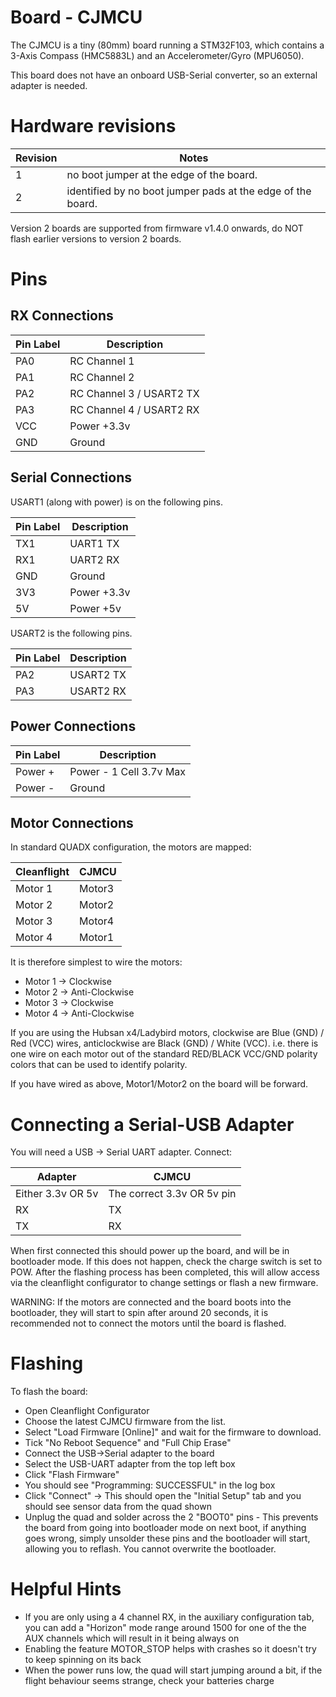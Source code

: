# Board - CJMCU

The CJMCU is a tiny (80mm) board running a STM32F103, which contains a 3-Axis Compass (HMC5883L) 
and an Accelerometer/Gyro (MPU6050).

This board does not have an onboard USB-Serial converter, so an external adapter is needed.

# Hardware revisions

| Revision | Notes |
| -------- | ----- |
| 1        | no boot jumper at the edge of the board. |
| 2        | identified by no boot jumper pads at the edge of the board. |

Version 2 boards are supported from firmware v1.4.0 onwards, do NOT flash earlier versions to version 2 boards.

# Pins

## RX Connections

| Pin Label | Description              |
| --------- | ------------------------ |
| PA0       | RC Channel 1             |
| PA1       | RC Channel 2             |
| PA2       | RC Channel 3 / USART2 TX |
| PA3       | RC Channel 4 / USART2 RX |
| VCC       | Power +3.3v              |
| GND       | Ground                   |

## Serial Connections

USART1 (along with power) is on the following pins.

| Pin Label | Description     |
| --------- | --------------- |
| TX1       | UART1 TX        |
| RX1       | UART2 RX        |
| GND       | Ground          |
| 3V3       | Power +3.3v     |
| 5V        | Power +5v       |

USART2 is the following pins.

| Pin Label | Description |
| --------- | ----------- |
| PA2       | USART2 TX   |
| PA3       | USART2 RX   |


## Power Connections

| Pin Label | Description             |
| --------- | ----------------------- |
| Power +   | Power - 1 Cell 3.7v Max |
| Power -   | Ground                  |

## Motor Connections

In standard QUADX configuration, the motors are mapped:

| Cleanflight | CJMCU  |
| ----------- | ------ |
| Motor 1     | Motor3 |
| Motor 2     | Motor2 |
| Motor 3     | Motor4 |
| Motor 4     | Motor1 |

It is therefore simplest to wire the motors:
 * Motor 1 -> Clockwise
 * Motor 2 -> Anti-Clockwise
 * Motor 3 -> Clockwise
 * Motor 4 -> Anti-Clockwise

If you are using the Hubsan x4/Ladybird motors, clockwise are Blue (GND) / Red (VCC) wires, anticlockwise
are Black (GND) / White (VCC).
i.e. there is one wire on each motor out of the standard RED/BLACK VCC/GND polarity colors that can be used to identify polarity.

If you have wired as above, Motor1/Motor2 on the board will be forward.

# Connecting a Serial-USB Adapter

You will need a USB -> Serial UART adapter. Connect:

| Adapter           | CJMCU                      |
| ----------------- | -------------------------- |
| Either 3.3v OR 5v | The correct 3.3v OR 5v pin |
| RX                | TX                         |
| TX                | RX                         |

When first connected this should power up the board, and will be in bootloader mode. If this does not happen, check 
the charge switch is set to POW.
After the flashing process has been completed, this will allow access via the cleanflight configurator to change 
settings or flash a new firmware.

WARNING: If the motors are connected and the board boots into the bootloader, they will start 
to spin after around 20 seconds, it is recommended not to connect the motors until the board
is flashed.

# Flashing

To flash the board:
 * Open Cleanflight Configurator
 * Choose the latest CJMCU firmware from the list.
 * Select "Load Firmware [Online]" and wait for the firmware to download.
 * Tick "No Reboot Sequence" and "Full Chip Erase"
 * Connect the USB->Serial adapter to the board
 * Select the USB-UART adapter from the top left box
 * Click "Flash Firmware"
 * You should see "Programming: SUCCESSFUL" in the log box
 * Click "Connect" -> This should open the "Initial Setup" tab and you should see sensor data from the quad shown
 * Unplug the quad and solder across the 2 "BOOT0" pins - This prevents the board from going into bootloader mode on next
   boot, if anything goes wrong, simply unsolder these pins and the bootloader will start, allowing you to reflash. You cannot
   overwrite the bootloader.

# Helpful Hints

 * If you are only using a 4 channel RX, in the auxiliary configuration tab, you can add a "Horizon" mode range around 1500 
 for one of the the AUX channels which will result in it being always on
 * Enabling the feature MOTOR_STOP helps with crashes so it doesn't try to keep spinning on its back
 * When the power runs low, the quad will start jumping around a bit, if the flight behaviour seems strange, check your batteries charge

